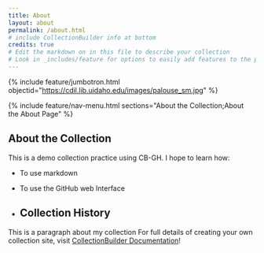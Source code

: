 ```yaml
---
title: About
layout: about
permalink: /about.html
# include CollectionBuilder info at bottom
credits: true
# Edit the markdown on in this file to describe your collection
# Look in _includes/feature for options to easily add features to the page
---
```


{% include feature/jumbotron.html objectid="https://cdil.lib.uidaho.edu/images/palouse_sm.jpg" %}

{% include feature/nav-menu.html sections="About the Collection;About the About Page" %}

## About the Collection

This is a demo collection practice using CB-GH. I hope to learn how:

- To use markdown
- To use the GitHub web Interface

- ## Collection History

This is a paragraph about my collection
For full details of creating your own collection site, visit [CollectionBuilder Documentation](https://collectionbuilder.github.io/cb-docs/)!


